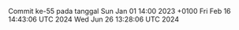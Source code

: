 Commit ke-55 pada tanggal Sun Jan 01 14:00 2023 +0100
Fri Feb 16 14:43:06 UTC 2024
Wed Jun 26 13:28:06 UTC 2024
